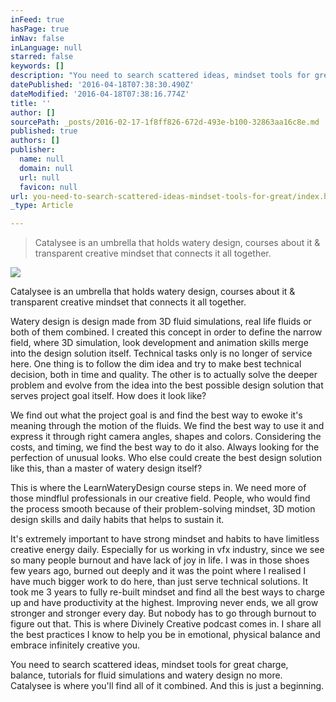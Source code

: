 ```yaml
---
inFeed: true
hasPage: true
inNav: false
inLanguage: null
starred: false
keywords: []
description: "You need to search scattered ideas, mindset tools for great charge, balance, tutorials for fluid simulations and watery design no more. Catalysee is where you'll find all of it combined. And this is just a beginning. "
datePublished: '2016-04-18T07:38:30.490Z'
dateModified: '2016-04-18T07:38:16.774Z'
title: ''
author: []
sourcePath: _posts/2016-02-17-1f8ff826-672d-493e-b100-32863aa16c8e.md
published: true
authors: []
publisher:
  name: null
  domain: null
  url: null
  favicon: null
url: you-need-to-search-scattered-ideas-mindset-tools-for-great/index.html
_type: Article

---
```

> Catalysee is an umbrella that holds watery design, courses about it & transparent creative mindset that connects it all together. 

![](https://the-grid-user-content.s3-us-west-2.amazonaws.com/297856fa-d2fb-46fd-811e-d4f6574d5bbf.png)

Catalysee is an umbrella that holds watery design, courses about it & transparent creative mindset that connects it all together. 

Watery design is design made from 3D fluid simulations, real life fluids or both of them combined. I created this concept in order to define the narrow field, where 3D simulation, look development and animation skills merge into the design solution itself. Technical tasks only is no longer of service here. One thing is to follow the dim idea and try to make best technical decision, both in time and quality. The other is to actually solve the deeper problem and evolve from the idea into the best possible design solution that serves project goal itself. How does it look like?

We find out what the project goal is and find the best way to ewoke it's meaning through the motion of the fluids. We find the best way to use it and express it through right camera angles, shapes and colors. Considering the costs, and timing, we find the best way to do it also. Always looking for the perfection of unusual looks. Who else could create the best design solution like this, than a master of watery design itself? 

This is where the LearnWateryDesign course steps in. We need more of those mindflul professionals in our creative field. People, who would find the process smooth because of their problem-solving mindset, 3D motion design skills and daily habits that helps to sustain it.

It's extremely important to have strong mindset and habits to have limitless creative energy daily. Especially for us working in vfx industry, since we see so many people burnout and have lack of joy in life. I was in those shoes few years ago, burned out deeply and it was the point where I realised I have much bigger work to do here, than just serve technical solutions. It took me 3 years to fully re-built mindset and find all the best ways to charge up and have productivity at the highest. Improving never ends, we all grow stronger and stronger every day. But nobody has to go through burnout to figure out that. This is where Divinely Creative podcast comes in. I share all the best practices I know to help you be in emotional, physical balance and embrace infinitely creative you.

You need to search scattered ideas, mindset tools for great charge, balance, tutorials for fluid simulations and watery design no more. Catalysee is where you'll find all of it combined. And this is just a beginning.